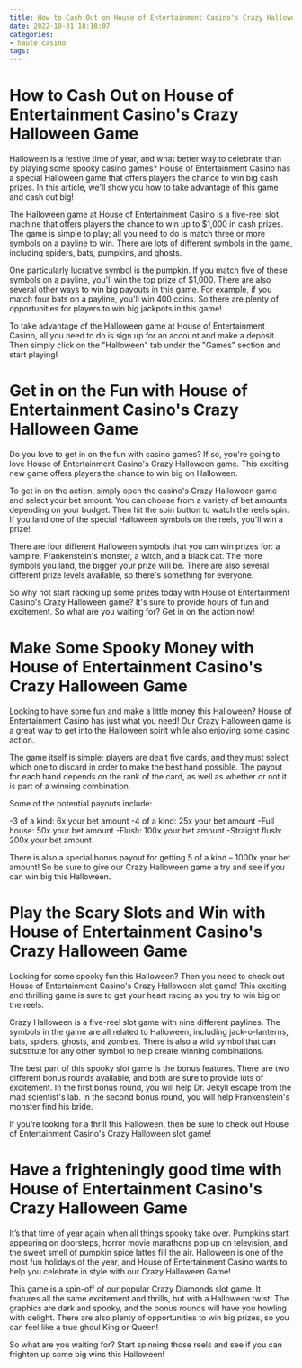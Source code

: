 ```yaml
---
title: How to Cash Out on House of Entertainment Casino's Crazy Halloween Game
date: 2022-10-31 18:18:07
categories:
- haute casino
tags:
---
```



#  How to Cash Out on House of Entertainment Casino's Crazy Halloween Game

Halloween is a festive time of year, and what better way to celebrate than by playing some spooky casino games? House of Entertainment Casino has a special Halloween game that offers players the chance to win big cash prizes. In this article, we'll show you how to take advantage of this game and cash out big!

The Halloween game at House of Entertainment Casino is a five-reel slot machine that offers players the chance to win up to $1,000 in cash prizes. The game is simple to play; all you need to do is match three or more symbols on a payline to win. There are lots of different symbols in the game, including spiders, bats, pumpkins, and ghosts.

One particularly lucrative symbol is the pumpkin. If you match five of these symbols on a payline, you'll win the top prize of $1,000. There are also several other ways to win big payouts in this game. For example, if you match four bats on a payline, you'll win 400 coins. So there are plenty of opportunities for players to win big jackpots in this game!

To take advantage of the Halloween game at House of Entertainment Casino, all you need to do is sign up for an account and make a deposit. Then simply click on the "Halloween" tab under the "Games" section and start playing!

#  Get in on the Fun with House of Entertainment Casino's Crazy Halloween Game

Do you love to get in on the fun with casino games? If so, you're going to love House of Entertainment Casino's Crazy Halloween game. This exciting new game offers players the chance to win big on Halloween.

To get in on the action, simply open the casino's Crazy Halloween game and select your bet amount. You can choose from a variety of bet amounts depending on your budget. Then hit the spin button to watch the reels spin. If you land one of the special Halloween symbols on the reels, you'll win a prize!

There are four different Halloween symbols that you can win prizes for: a vampire, Frankenstein's monster, a witch, and a black cat. The more symbols you land, the bigger your prize will be. There are also several different prize levels available, so there's something for everyone.

So why not start racking up some prizes today with House of Entertainment Casino's Crazy Halloween game? It's sure to provide hours of fun and excitement. So what are you waiting for? Get in on the action now!

#  Make Some Spooky Money with House of Entertainment Casino's Crazy Halloween Game

Looking to have some fun and make a little money this Halloween? House of Entertainment Casino has just what you need! Our Crazy Halloween game is a great way to get into the Halloween spirit while also enjoying some casino action.

The game itself is simple: players are dealt five cards, and they must select which one to discard in order to make the best hand possible. The payout for each hand depends on the rank of the card, as well as whether or not it is part of a winning combination.

Some of the potential payouts include:

-3 of a kind: 6x your bet amount
-4 of a kind: 25x your bet amount
-Full house: 50x your bet amount
-Flush: 100x your bet amount
-Straight flush: 200x your bet amount

There is also a special bonus payout for getting 5 of a kind – 1000x your bet amount! So be sure to give our Crazy Halloween game a try and see if you can win big this Halloween.

#  Play the Scary Slots and Win with House of Entertainment Casino's Crazy Halloween Game

Looking for some spooky fun this Halloween? Then you need to check out House of Entertainment Casino's Crazy Halloween slot game! This exciting and thrilling game is sure to get your heart racing as you try to win big on the reels.

Crazy Halloween is a five-reel slot game with nine different paylines. The symbols in the game are all related to Halloween, including jack-o-lanterns, bats, spiders, ghosts, and zombies. There is also a wild symbol that can substitute for any other symbol to help create winning combinations.

The best part of this spooky slot game is the bonus features. There are two different bonus rounds available, and both are sure to provide lots of excitement. In the first bonus round, you will help Dr. Jekyll escape from the mad scientist's lab. In the second bonus round, you will help Frankenstein's monster find his bride.

If you're looking for a thrill this Halloween, then be sure to check out House of Entertainment Casino's Crazy Halloween slot game!

#  Have a frighteningly good time with House of Entertainment Casino's Crazy Halloween Game

It’s that time of year again when all things spooky take over. Pumpkins start appearing on doorsteps, horror movie marathons pop up on television, and the sweet smell of pumpkin spice lattes fill the air. Halloween is one of the most fun holidays of the year, and House of Entertainment Casino wants to help you celebrate in style with our Crazy Halloween Game!

This game is a spin-off of our popular Crazy Diamonds slot game. It features all the same excitement and thrills, but with a Halloween twist! The graphics are dark and spooky, and the bonus rounds will have you howling with delight. There are also plenty of opportunities to win big prizes, so you can feel like a true ghoul King or Queen!

So what are you waiting for? Start spinning those reels and see if you can frighten up some big wins this Halloween!